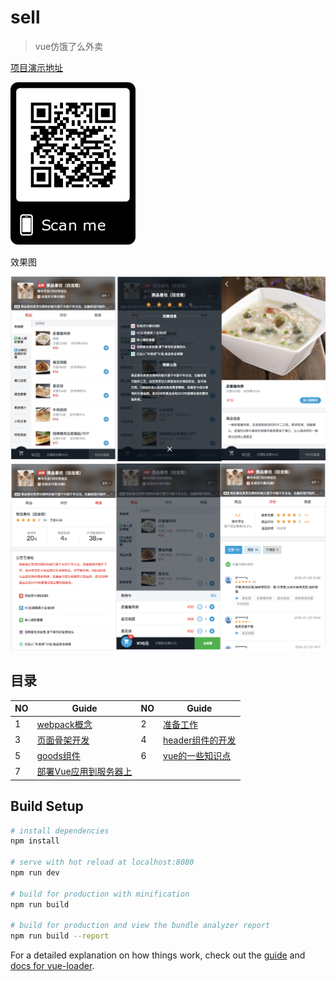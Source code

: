 # sell

> vue仿饿了么外卖

[项目演示地址](https://qinjingfei.github.io/sell/)

<img src="./notes/img/frame.png" width="200">

效果图

<img src="./notes/img/readme_1.jpg" width="600">
<img src="./notes/img/readme_2.png" width="600">


## 目录


NO| Guide | NO | Guide |
---| --- | ---|---|
 1 |  [webpack概念](./notes/1_webpack.md) | 2 | [准备工作](./notes/2_preparation.md)  |
 3 | [页面骨架开发](./notes/3_skeleton.md) |4 | [header组件的开发](./notes/4_header.md)| 
 5 |[goods组件](./notes/5_goods.md)  | 6|[vue的一些知识点](./notes/6_computed.md)|
 7| [部署Vue应用到服务器上](./notes/7_nginx.md)

## Build Setup

``` bash
# install dependencies
npm install

# serve with hot reload at localhost:8080
npm run dev

# build for production with minification
npm run build

# build for production and view the bundle analyzer report
npm run build --report
```

For a detailed explanation on how things work, check out the [guide](http://vuejs-templates.github.io/webpack/) and [docs for vue-loader](http://vuejs.github.io/vue-loader).


